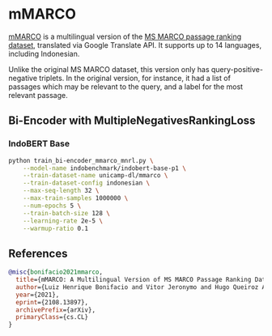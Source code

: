 # mMARCO

[mMARCO](https://huggingface.co/datasets/unicamp-dl/mmarco) is a multilingual version of the [MS MARCO passage ranking dataset](https://microsoft.github.io/msmarco/), translated via Google Translate API. It supports up to 14 languages, including Indonesian. 

Unlike the original MS MARCO dataset, this version only has query-positive-negative triplets. In the original version, for instance, it had a list of passages which may be relevant to the query, and a label for the most relevant passage.

## Bi-Encoder with MultipleNegativesRankingLoss

### IndoBERT Base

```sh
python train_bi-encoder_mmarco_mnrl.py \
    --model-name indobenchmark/indobert-base-p1 \
    --train-dataset-name unicamp-dl/mmarco \
    --train-dataset-config indonesian \
    --max-seq-length 32 \
    --max-train-samples 1000000 \
    --num-epochs 5 \
    --train-batch-size 128 \
    --learning-rate 2e-5 \
    --warmup-ratio 0.1
```

## References

```bibtex
@misc{bonifacio2021mmarco,
  title={mMARCO: A Multilingual Version of MS MARCO Passage Ranking Dataset}, 
  author={Luiz Henrique Bonifacio and Vitor Jeronymo and Hugo Queiroz Abonizio and Israel Campiotti and Marzieh Fadaee and  and Roberto Lotufo and Rodrigo Nogueira},
  year={2021},
  eprint={2108.13897},
  archivePrefix={arXiv},
  primaryClass={cs.CL}
}
```